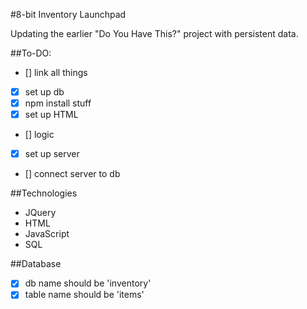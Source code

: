 #8-bit Inventory Launchpad

Updating the earlier "Do You Have This?" project with persistent data.

##To-DO:
* [] link all things
* [x] set up db
* [x] npm install stuff
* [x] set up HTML
* [] logic
* [x] set up server
* [] connect server to db


##Technologies
* JQuery
* HTML
* JavaScript
* SQL

##Database
* [x] db name should be 'inventory'
* [x] table name should be 'items'
